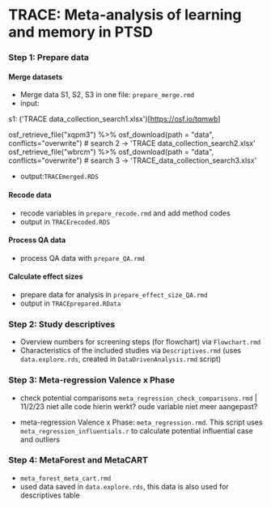 # TRACE: Meta-analysis of learning and memory in PTSD

### Step 1: Prepare data

#### Merge datasets
- Merge data S1, S2, S3 in one file: `prepare_merge.rmd`
- input:

s1: ('TRACE data_collection_search1.xlsx')[https://osf.io/tqmwb]

osf_retrieve_file("xqpm3") %>% osf_download(path = "data", conflicts="overwrite") # search 2 -> 'TRACE data_collection_search2.xlsx'
osf_retrieve_file("wbrcm") %>% osf_download(path = "data", conflicts="overwrite") # search 3 -> 'TRACE_data_collection_search3.xlsx'



- output:`TRACEmerged.RDS`
  
#### Recode data
- recode variables in `prepare_recode.rmd` and add method codes
- output in `TRACErecoded.RDS`

#### Process QA data
- process QA data with `prepare_QA.rmd`

#### Calculate effect sizes
- prepare data for analysis in `prepare_effect_size_QA.rmd`
- output in `TRACEprepared.RData` 


### Step 2: Study descriptives
- Overview numbers for screening steps (for flowchart) via `Flowchart.rmd`
- Characteristics of the included studies via `Descriptives.rmd` (uses `data.explore.rds`, created in `DataDrivenAnalysis.rmd` script)

### Step 3: Meta-regression Valence x Phase

- check potential comparisons `meta_regression_check_comparisons.rmd` | 11/2/23 niet alle code hierin werkt? oude variable niet meer aangepast?


- meta-regression Valence x Phase: `meta_regression.rmd`. This script uses
`meta_regression_influentials.r` to calculate potential influential case and outliers

### Step 4: MetaForest and MetaCART
- `meta_forest_meta_cart.rmd`
- used data saved in `data.explore.rds`, this data is also used for descriptives table
